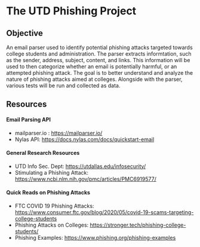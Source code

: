 # The UTD Phishing Project

## Objective
An email parser used to identify potential phishing attacks targeted towards college students and administration. The parser extracts informtation, such as the sender, address, subject, content, and links. This information will be used to then categorize whether an email is potentially harmful, or an attempted phishing attack. The goal is to better understand and analyze the nature of phishing attacks aimed at colleges. Alongside with the parser, various tests will be run and collected as data.

## Resources
#### Email Parsing API
- mailparser.io : https://mailparser.io/
- Nylas API: https://docs.nylas.com/docs/quickstart-email

#### General Research Resources
- UTD Info Sec. Dept: https://utdallas.edu/infosecurity/
- Stimulating a Phishing Attack: https://www.ncbi.nlm.nih.gov/pmc/articles/PMC6919577/

#### Quick Reads on Phishing Attacks
- FTC COVID 19 Phishing Attacks: https://www.consumer.ftc.gov/blog/2020/05/covid-19-scams-targeting-college-students
- Phishing Attacks on Colleges: https://stronger.tech/phishing-college-students/
- Phishing Examples: https://www.phishing.org/phishing-examples



